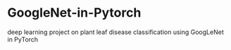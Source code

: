 # GoogleNet-in-Pytorch
deep learning project on plant leaf disease classification using GoogLeNet in PyTorch
